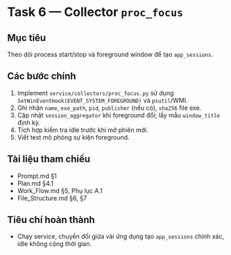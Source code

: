 # Task 6 — Collector `proc_focus`

## Mục tiêu
Theo dõi process start/stop và foreground window để tạo `app_sessions`.

## Các bước chính
1. Implement `service/collectors/proc_focus.py` sử dụng `SetWinEventHook(EVENT_SYSTEM_FOREGROUND)` và `psutil`/WMI.
2. Ghi nhận `name`, `exe_path`, `pid`, `publisher` (nếu có), `sha256` file exe.
3. Cập nhật `session_aggregator` khi foreground đổi; lấy mẫu `window_title` định kỳ.
4. Tích hợp kiểm tra idle trước khi mở phiên mới.
5. Viết test mô phỏng sự kiện foreground.

## Tài liệu tham chiếu
- Prompt.md §1
- Plan.md §4.1
- Work_Flow.md §5, Phụ lục A.1
- File_Structure.md §6, §7

## Tiêu chí hoàn thành
- Chạy service, chuyển đổi giữa vài ứng dụng tạo `app_sessions` chính xác, idle không cộng thời gian.
